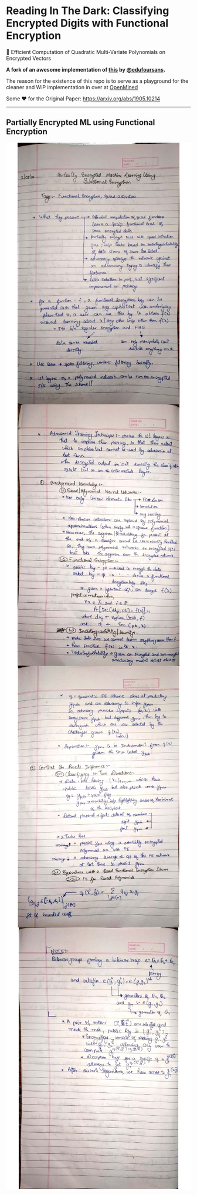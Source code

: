 # Reading In The Dark: Classifying Encrypted Digits with Functional Encryption
🧩 Efficient Computation of Quadratic Multi-Variate Polynomials on Encrypted Vectors


**A fork of an awesome implementation of [this](https://github.com/edufoursans/reading-in-the-dark) by [@edufoursans](https://github.com/edufoursans).**

The reason for the existence of this repo is to serve as a playground for the cleaner and WiP implementation in over at
[OpenMined](https://github.com/OpenMined/PyFE)

Some ♥ for the Original Paper: https://arxiv.org/abs/1905.10214

---

## Partially Encrypted ML using Functional Encryption

<img align="right" src="media/jpg/Notes of Partially Encrypted ML using Functional Encryption_page-0001.jpg">
<img align="left" src="media/jpg/Notes of Partially Encrypted ML using Functional Encryption_page-0002.jpg">
<img align="right" src="media/jpg/Notes of Partially Encrypted ML using Functional Encryption_page-0003.jpg">
<img align="left" src="media/jpg/Notes of Partially Encrypted ML using Functional Encryption_page-0004.jpg">
